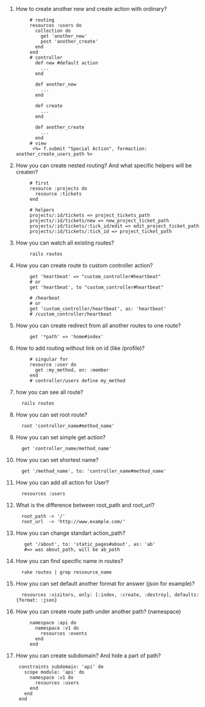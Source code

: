1. How to create another new and create action with ordinary?
      
      
            # routing
            resources :users do
              collection do
                get 'another_new'
                post 'another_create'
              end
            end
            # controller
              def new #default action
                ...
              end

              def another_new
                ...
              end

              def create
                ...
              end

              def another_create
                ...
              end
            # view
             <%= f.submit "Special Action", formaction: another_create_users_path %>
             
2. How you can create nested routing? And what specific helpers will be createn?
            
            # first
            resource :projects do 
              resource :tickets
            end
            
            # helpers
            projects/:id/tickets => project_tickets_path
            projects/:id/tickets/new => new_project_ticket_path
            projects/:id/tickets/:tick_id/edit => edit_project_ticket_path
            projects/:id/tickets/:tick_id => project_ticket_path

3. How you can watch all existing routes?
            
            rails routes
4. How you can create route to custom controller action?

            get 'heartbeat' => "custom_controller#heartbeat"
            # or
            get 'heartbeat', to "custom_controller#heartbeat"
            
            # /hearbeat
            # or 
            get 'custom_controller/heartbeat', as: 'heartbeat'
            # /custom_controller/heartbeat
            
5. How you can create redirect from all another routes to one route?
            
            get '*path' => 'home#index'
6. How to add routing without link on id (like /profile)?
            
            # singular for
            resource :user do
              get :my_method, on: :member
            end
            # controller/users define my_method

1. how you can see all route?
         
         rails routes
1. How you can set root route?
         
         root 'controller_name#method_name'
2. How you can set simple get action?
         
         get 'controller_name/method_name'
2. How you can set shortest name?
         
         get '/method_name', to: 'controller_name#method_name'
2. How you can add all action for User?
         
         resources :users
3. What is the difference between root_path and root_url?
         
         root_path -> '/'
         root_url  -> 'http://www.example.com/'
4. How you can change standart action_path?
         
          get '/about', to: 'static_pages#about', as: 'ab'
          #=> was about_path, will be ab_path
5. How you can find specific name in routes?
         
         rake routes | grep ressource_name
6. How you can set default another format for answer (json for example)?
         
         resources :visitors, only: [:index, :create, :destroy], defaults: {format: :json}
 
7. How you can create route path under another path? (namespace)
            
            namespace :api do
              namespace :v1 do
                resources :events
              end
            end
8. How you can create subdomain? And hide a part of path?
            
        constraints subdomain: 'api' do
          scope module: 'api' do
            namespace :v1 do
              resources :users
            end
          end
        end
